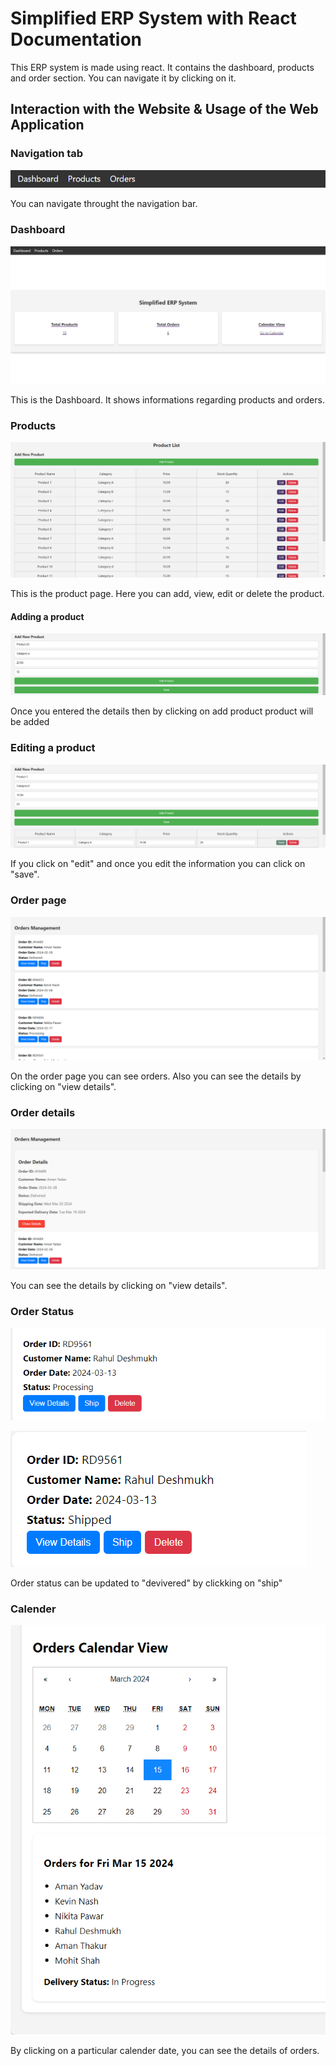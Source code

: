 # Simplified ERP System with React Documentation

This ERP system is made using react. It contains the dashboard, products and order section. You can navigate it by clicking on it.


## Interaction with the Website & Usage of the Web Application

### Navigation tab

![alt text](<Navigation bar.png>)

You can navigate throught the navigation bar.

### Dashboard

![alt text](ERP_Dashboard-1.png)

This is the Dashboard. It shows informations regarding products and orders.

### Products

![alt text](ERP_Products-1.png)

This is the product page. Here you can add, view, edit or delete the product.

#### Adding a product

![alt text](<Adding a product.png>)

Once you entered the details then by clicking on add product product will be added

### Editing a product

![alt text](<Editing a product.png>)

If you click on "edit" and once you edit the information you can click on "save".

### Order page

![alt text](<ERP Order.png>)

On the order page you can see orders. Also you can see the details by clicking on "view details".

### Order details

![alt text](<Details of Product.png>)

You can see the details by clicking on "view details".

### Order Status

![alt text](<Product Shipped-1.png>)

![alt text](<Product Shipped-2.png>)

Order status can be updated to "devivered" by clickking on "ship" 

### Calender

![alt text](Calender.png) 

By clicking on a particular calender date, you can see the details of orders.
